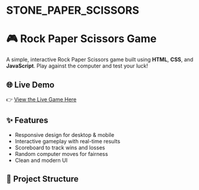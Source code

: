 # STONE_PAPER_SCISSORS

# 🎮 Rock Paper Scissors Game

A simple, interactive Rock Paper Scissors game built using **HTML**, **CSS**, and **JavaScript**. Play against the computer and test your luck!

## 🌐 Live Demo

👉 [View the Live Game Here](https://subhrajitnaskar.github.io/STONE_PAPER_SCISSORS/)  


## ✨ Features

- Responsive design for desktop & mobile
- Interactive gameplay with real-time results
- Scoreboard to track wins and losses
- Random computer moves for fairness
- Clean and modern UI

## 📂 Project Structure

